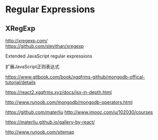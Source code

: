 # Regular Expressions  




## XRegExp  

http://xregexp.com/  
https://github.com/slevithan/xregexp  

Extended JavaScript regular expressions

扩展JavaScript正则表达式




https://www.gitbook.com/book/xgqfrms-github/mongodb-offical-tutorial/details

https://react2.xgqfrms.xyz/docs/jsx-in-depth.html 


http://www.runoob.com/mongodb/mongodb-operators.html


https://github.com/materliu
http://www.imooc.com/u/102030/courses

https://materliu.github.io/gallery-by-react/


http://www.runoob.com/sitemap



